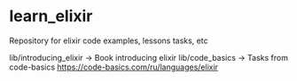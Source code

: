 # learn_elixir
Repository for elixir code examples, lessons tasks, etc

lib/introducing_elixir -> Book introducing elixir
lib/code_basics -> Tasks from code-basics https://code-basics.com/ru/languages/elixir
